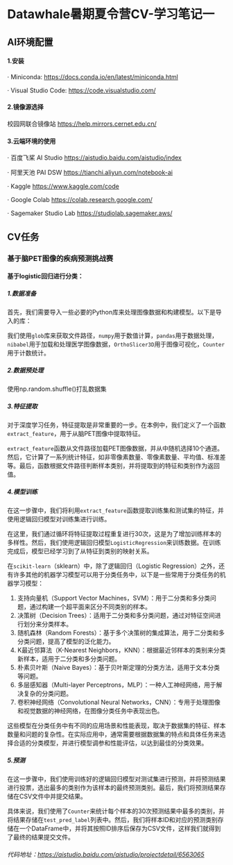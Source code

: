 # Datawhale暑期夏令营CV-学习笔记一

## AI环境配置

#### **1.安装**

· Miniconda: https://docs.conda.io/en/latest/miniconda.html

· Visual Studio Code: https://code.visualstudio.com/

#### 2.镜像源选择

校园网联合镜像站   https://help.mirrors.cernet.edu.cn/

#### 3.云端环境的使用

· 百度飞桨 AI Studio https://aistudio.baidu.com/aistudio/index

· 阿里天池 PAI DSW https://tianchi.aliyun.com/notebook-ai

· Kaggle https://www.kaggle.com/code

· Google Colab https://colab.research.google.com/

· Sagemaker Studio Lab https://studiolab.sagemaker.aws/

## CV任务

### 基于脑PET图像的疾病预测挑战赛

#### 基于logistic回归进行分类：

##### 1.数据准备

首先，我们需要导入一些必要的Python库来处理图像数据和构建模型。以下是导入的库：

我们使用`glob`库来获取文件路径，`numpy`用于数值计算，`pandas`用于数据处理，`nibabel`用于加载和处理医学图像数据，`OrthoSlicer3D`用于图像可视化，`Counter`用于计数统计。

##### 2.数据预处理

使用np.random.shuffle()打乱数据集

##### 3.特征提取

对于深度学习任务，特征提取是非常重要的一步。在本例中，我们定义了一个函数`extract_feature`，用于从脑PET图像中提取特征。

`extract_feature`函数从文件路径加载PET图像数据，并从中随机选择10个通道。然后，它计算了一系列统计特征，如非零像素数量、零像素数量、平均值、标准差等。最后，函数根据文件路径判断样本类别，并将提取到的特征和类别作为返回值。

##### 4.模型训练

在这一步骤中，我们将利用`extract_feature`函数提取训练集和测试集的特征，并使用逻辑回归模型对训练集进行训练。

在这里，我们通过循环将特征提取过程重复进行30次，这是为了增加训练样本的多样性。然后，我们使用逻辑回归模型`LogisticRegression`来训练数据。在训练完成后，模型已经学习到了从特征到类别的映射关系。

在`scikit-learn`（sklearn）中，除了逻辑回归（Logistic Regression）之外，还有许多其他的机器学习模型可以用于分类任务中，以下是一些常用于分类任务的机器学习模型：

1. 支持向量机（Support Vector Machines，SVM）：用于二分类和多分类问题，通过构建一个超平面来区分不同类别的样本。
2. 决策树（Decision Trees）：适用于二分类和多分类问题，通过对特征空间进行划分来分类样本。
3. 随机森林（Random Forests）：基于多个决策树的集成算法，用于二分类和多分类问题，提高了模型的泛化能力。
4. K最近邻算法（K-Nearest Neighbors，KNN）：根据最近邻样本的类别来分类新样本，适用于二分类和多分类问题。
5. 朴素贝叶斯（Naive Bayes）：基于贝叶斯定理的分类方法，适用于文本分类等问题。
6. 多层感知器（Multi-layer Perceptrons，MLP）：一种人工神经网络，用于解决复杂的分类问题。
7. 卷积神经网络（Convolutional Neural Networks，CNN）：专用于处理图像和视觉数据的神经网络，在图像分类任务中表现出色。

这些模型在分类任务中有不同的应用场景和性能表现，取决于数据集的特征、样本数量和问题的复杂性。在实际应用中，通常需要根据数据集的特点和具体任务来选择合适的分类模型，并进行模型调参和性能评估，以达到最佳的分类效果。

##### 5.预测

在这一步骤中，我们使用训练好的逻辑回归模型对测试集进行预测，并将预测结果进行投票，选出最多的类别作为该样本的最终预测类别。最后，我们将预测结果存储在CSV文件中并提交结果。

具体来说，我们使用了`Counter`来统计每个样本的30次预测结果中最多的类别，并将结果存储在`test_pred_label`列表中。然后，我们将样本ID和对应的预测类别存储在一个DataFrame中，并将其按照ID排序后保存为CSV文件，这样我们就得到了最终的结果提交文件。

###### 代码地址：https://aistudio.baidu.com/aistudio/projectdetail/6563065